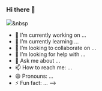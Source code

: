 ### Hi there 👋

<img src="https://img.shields.io/badge/Python-3766AB?style=flat-square&logo=Python&logoColor=white"/></a>&nbsp 


- 🔭 I’m currently working on ...
- 🌱 I’m currently learning ...
- 👯 I’m looking to collaborate on ...
- 🤔 I’m looking for help with ...
- 💬 Ask me about ...
- 📫 How to reach me: ...
- 😄 Pronouns: ...
- ⚡ Fun fact: ...
-->
